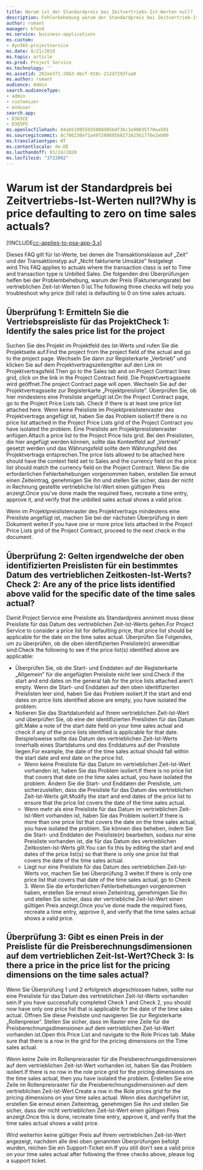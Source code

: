 ```yaml
---
title: Warum ist der Standardpreis bei Zeitvertriebs-Ist-Werten null?
description: Fehlerbehebung warum der Standardpreis bei Zeitvertrieb-Ist-Werten null ist.
author: rumant
manager: kfend
ms.service: business-applications
ms.custom:
- dyn365-projectservice
ms.date: 8/21/2018
ms.topic: article
ms.prod: Project Service
ms.technology: ''
ms.assetid: 202ee371-2863-4bcf-918c-212d7293faa8
ms.author: rumant
audience: Admin
search.audienceType:
- admin
- customizer
- enduser
search.app:
- D365CE
- D365PS
ms.openlocfilehash: 04ab519955b55088d85bdf36c3a90835f70ea501
ms.sourcegitcommit: 8c786230ef2a497280885b827162561776e2eb00
ms.translationtype: HT
ms.contentlocale: de-DE
ms.lasthandoff: 03/24/2020
ms.locfileid: "3722002"
---
```

# <a name="why-is-price-defaulting-to-zero-on-time-sales-actuals"></a><span data-ttu-id="b5a67-103">Warum ist der Standardpreis bei Zeitvertriebs-Ist-Werten null?</span><span class="sxs-lookup"><span data-stu-id="b5a67-103">Why is price defaulting to zero on time sales actuals?</span></span>

[!INCLUDE[cc-applies-to-psa-app-3.x](../includes/cc-applies-to-psa-app-3x.md)]

<span data-ttu-id="b5a67-104">Dieses FAQ gilt für Ist-Werte, bei denen die Transaktionsklasse auf „Zeit” und der Transaktionstyp auf „Nicht fakturierte Umsätze” festgelegt wird.</span><span class="sxs-lookup"><span data-stu-id="b5a67-104">This FAQ applies to actuals where the transaction class is set to Time and transaction type is Unbilled Sales.</span></span> <span data-ttu-id="b5a67-105">Die folgenden drei Überprüfungen helfen bei der Problembehebung, warum der Preis (Fakturierungsrate) bei vertrieblichen Zeit-Ist-Werten 0 ist.</span><span class="sxs-lookup"><span data-stu-id="b5a67-105">The following three checks will help you troubleshoot why price (bill rate) is defaulting to 0 on time sales actuals.</span></span>

## <a name="check-1-identify-the-sales-price-list-for-the-project"></a><span data-ttu-id="b5a67-106">Überprüfung 1: Ermitteln Sie die Vertriebspreisliste für das Projekt</span><span class="sxs-lookup"><span data-stu-id="b5a67-106">Check 1: Identify the sales price list for the project</span></span>

<span data-ttu-id="b5a67-107">Suchen Sie des Projekt im Projektfeld des Ist-Werts und rufen Sie die Projektseite auf.</span><span class="sxs-lookup"><span data-stu-id="b5a67-107">Find the project from the project field of the actual and go to the project page.</span></span> <span data-ttu-id="b5a67-108">Wechseln Sie dann zur Registerkarte „Verbrieb” und klicken Sie auf dem Projektvertragszeilengitter auf den Link im Projektvertragsfeld.</span><span class="sxs-lookup"><span data-stu-id="b5a67-108">Then go to the Sales tab and on Project Contract lines grid, click on the link in the Project Contract field.</span></span> <span data-ttu-id="b5a67-109">Die Projektvertragsseite wird geöffnet.</span><span class="sxs-lookup"><span data-stu-id="b5a67-109">The project Contract page will open.</span></span> <span data-ttu-id="b5a67-110">Wechseln Sie auf der Projektvertragsseite zur Registerkarte „Projektpreisliste”. Überprüfen Sie, ob hier mindestens eine Preisliste angefügt ist.</span><span class="sxs-lookup"><span data-stu-id="b5a67-110">On the Project Contract page, go to the Project Price Lists tab. Check if there is at least one price list attached here.</span></span> <span data-ttu-id="b5a67-111">Wenn keine Preisliste im Projektpreislistenraster des Projektvertrags angefügt ist, haben Sie das Problem isoliert:</span><span class="sxs-lookup"><span data-stu-id="b5a67-111">If there is no price list attached in the Project Price Lists grid of the Project Contract you have isolated the problem.</span></span> <span data-ttu-id="b5a67-112">Eine Preisliste am Projektpreislistenraster anfügen.</span><span class="sxs-lookup"><span data-stu-id="b5a67-112">Attach a price list to the Project Price lists grid.</span></span> <span data-ttu-id="b5a67-113">Bei den Preislisten, die hier angefügt werden können, sollte das Kontextfeld auf „Vertrieb” gesetzt werden und das Währungsfeld sollte dem Währungsfeld des Projektvertrags entsprechen.</span><span class="sxs-lookup"><span data-stu-id="b5a67-113">The price lists allowed to be attached here should have the context field set to Sales and the currency field on the price list should match the currency field on the Project Contract.</span></span> <span data-ttu-id="b5a67-114">Wenn Sie die erforderlichen Fehlerbehebungen vorgenommen haben, erstellen Sie erneut einen Zeiteintrag, genehmigen Sie ihn und stellen Sie sicher, dass der nicht in Rechnung gestellte vertriebliche Ist-Wert einen gültigen Preis anzeigt.</span><span class="sxs-lookup"><span data-stu-id="b5a67-114">Once you’ve done made the required fixes, recreate a time entry, approve it, and verify that the unbilled sales actual shows a valid price.</span></span> 

<span data-ttu-id="b5a67-115">Wenn im Projektpreislistenraster des Projektvertrags mindestens eine Preisliste angefügt ist, machen Sie bei der nächsten Überprüfung in dem Dokument weiter.</span><span class="sxs-lookup"><span data-stu-id="b5a67-115">If you have one or more price lists attached in the Project Price Lists grid of the Project Contract, proceed to the next check in the document.</span></span>

## <a name="check-2-are-any-of-the-price-lists-identified-above-valid-for-the-specific-date-of-the-time-sales-actual"></a><span data-ttu-id="b5a67-116">Überprüfung 2: Gelten irgendwelche der oben identifizierten Preislisten für ein bestimmtes Datum des vertrieblichen Zeitkosten-Ist-Werts?</span><span class="sxs-lookup"><span data-stu-id="b5a67-116">Check 2: Are any of the price lists identified above valid for the specific date of the time sales actual?</span></span>

<span data-ttu-id="b5a67-117">Damit Project Service eine Preisliste als Standardpreis annimmt muss diese Preisliste für das Datum des vertrieblichen Zeit-Ist-Werts gelten.</span><span class="sxs-lookup"><span data-stu-id="b5a67-117">For Project Service to consider a price list for defaulting price, that price list should be applicable for the date on the time sales actual.</span></span> <span data-ttu-id="b5a67-118">Überprüfen Sie Folgendes, um zu überprüfen, ob die oben identifizierten Preisliste(n) anwendbar sind:</span><span class="sxs-lookup"><span data-stu-id="b5a67-118">Check the following to see if the price list(s) identified above are applicable:</span></span>
- <span data-ttu-id="b5a67-119">Überprüfen Sie, ob die Start- und Enddaten auf der Registerkarte „Allgemein” für die angefügten Preisliste nicht leer sind.</span><span class="sxs-lookup"><span data-stu-id="b5a67-119">Check if the start and end dates on the general tab for the price lists attached aren’t empty.</span></span> <span data-ttu-id="b5a67-120">Wenn die Start- und Enddaten auf den oben identifizierten Preislisten leer sind, haben Sie das Problem isoliert.</span><span class="sxs-lookup"><span data-stu-id="b5a67-120">If the start and end dates on price lists identified above are empty, you have isolated the problem.</span></span> 
- <span data-ttu-id="b5a67-121">Notieren Sie das Startdatumfeld auf Ihrem vertrieblichen Zeit-Ist-Wert und überprüfen Sie, ob eine der identifizierten Preislisten für das Datum gilt.</span><span class="sxs-lookup"><span data-stu-id="b5a67-121">Make a note of the start date field on your time sales actual and check if any of the price lists identified is applicable for that date.</span></span> <span data-ttu-id="b5a67-122">Beispielsweise sollte das Datum des vertrieblichen Zeit-Ist-Werts innerhalb eines Startdatums und des Enddatums auf der Preisliste liegen.</span><span class="sxs-lookup"><span data-stu-id="b5a67-122">For example, the date of the time sales actual should fall within the start date and end date on the price list.</span></span> 
    - <span data-ttu-id="b5a67-123">Wenn keine Preisliste für das Datum im vertrieblichen Zeit-Ist-Wert vorhanden ist, haben Sie das Problem isoliert.</span><span class="sxs-lookup"><span data-stu-id="b5a67-123">If there is no price list that covers that date on the time sales actual, you have isolated the problem.</span></span> <span data-ttu-id="b5a67-124">Ändern Sie die Start- und Enddaten der Preisliste, um sicherzustellen, dass die Preisliste für das Datum des vertrieblichen Zeit-Ist-Werts gilt.</span><span class="sxs-lookup"><span data-stu-id="b5a67-124">Modify the start and end dates of the price list to ensure that the price list covers the date of the time sales actual.</span></span> 
    - <span data-ttu-id="b5a67-125">Wenn mehr als eine Preisliste für das Datum im vertrieblichen Zeit-Ist-Wert vorhanden ist, haben Sie das Problem isoliert.</span><span class="sxs-lookup"><span data-stu-id="b5a67-125">If there is more than one price list that covers the date on the time sales actual, you have isolated the problem.</span></span> <span data-ttu-id="b5a67-126">Sie können dies beheben, indem Sie die Start- und Enddaten der Preisliste(n) bearbeiten, sodass nur eine Preisliste vorhanden ist, die für das Datum des vertrieblichen Zeitkosten-Ist-Werts gilt.</span><span class="sxs-lookup"><span data-stu-id="b5a67-126">You can fix this by editing the start and end dates of the price list(s) so that there is only one price list that covers the date of the time sales actual.</span></span> 
    - <span data-ttu-id="b5a67-127">Liegt nur eine Preisliste für das Datum des vertrieblichen Zeit-Ist-Werts vor, machen Sie bei Überprüfung 3 weiter.</span><span class="sxs-lookup"><span data-stu-id="b5a67-127">If there is only one price list that covers that date of the time sales actual, go to Check 3.</span></span>
<span data-ttu-id="b5a67-128">Wenn Sie die erforderlichen Fehlerbehebungen vorgenommen haben, erstellen Sie erneut einen Zeiteintrag, genehmigen Sie ihn und stellen Sie sicher, dass der vertriebliche Zeit-Ist-Wert einen gültigen Preis anzeigt.</span><span class="sxs-lookup"><span data-stu-id="b5a67-128">Once you’ve done made the required fixes, recreate a time entry, approve it, and verify that the time sales actual shows a valid price.</span></span>

## <a name="check-3-is-there-a-price-in-the-price-list-for-the-pricing-dimensions-on-the-time-sales-actual"></a><span data-ttu-id="b5a67-129">Überprüfung 3: Gibt es einen Preis in der Preisliste für die Preisberechnungsdimensionen auf dem vertrieblichen Zeit-Ist-Wert?</span><span class="sxs-lookup"><span data-stu-id="b5a67-129">Check 3: Is there a price in the price list for the pricing dimensions on the time sales actual?</span></span>

<span data-ttu-id="b5a67-130">Wenn Sie Überprüfung 1 und 2 erfolgreich abgeschlossen haben, sollte nur eine Preisliste für das Datum des vertrieblichen Zeit-Ist-Werts vorhanden sein.</span><span class="sxs-lookup"><span data-stu-id="b5a67-130">If you have successfully completed Check 1 and Check 2, you should now have only one price list that is applicable for the date of the time sales actual.</span></span> <span data-ttu-id="b5a67-131">Öffnen Sie diese Preisliste und navigieren Sie zur Registerkarte „Rollenpreise”. Stellen Sie sicher, dass im Raster eine Zeile für die Preisberechnungsdimensionen auf dem vertrieblichen Zeit-Ist-Wert vorhanden ist.</span><span class="sxs-lookup"><span data-stu-id="b5a67-131">Open this Price List and navigate to the Role Prices tab. Make sure that there is a row in the grid for the pricing dimensions on the Time sales actual.</span></span>

<span data-ttu-id="b5a67-132">Wenn keine Zeile im Rollenpreisraster für die Preisberechnungsdimensionen auf dem vertrieblichen Zeit-Ist-Wert vorhanden ist, haben Sie das Problem isoliert.</span><span class="sxs-lookup"><span data-stu-id="b5a67-132">If there is no row in the role price grid for the pricing dimensions on the time sales actual, then you have isolated the problem.</span></span> <span data-ttu-id="b5a67-133">Erstellen Sie eine Zeile im Rollenpreisraster für die Preisberechnungsdimensionen auf dem vertrieblichen Zeit-Ist-Wert.</span><span class="sxs-lookup"><span data-stu-id="b5a67-133">Create a row in the Role prices grid for the pricing dimensions on your time sales actual.</span></span> <span data-ttu-id="b5a67-134">Wenn dies durchgeführt ist, erstellen Sie erneut einen Zeiteintrag, genehmigen Sie ihn und stellen Sie sicher, dass der nicht vertrieblichen Zeit-Ist-Wert einen gültigen Preis anzeigt.</span><span class="sxs-lookup"><span data-stu-id="b5a67-134">Once this is done, recreate time entry, approve it, and verify that the time sales actual shows a valid price.</span></span>

<span data-ttu-id="b5a67-135">Wird weiterhin keine gültiger Preis auf Ihrem vertrieblichen Zeit-Ist-Wert angezeigt, nachdem alle drei oben genannten Überprüfungen befolgt wurden, reichen Sie ein Support-Ticket ein.</span><span class="sxs-lookup"><span data-stu-id="b5a67-135">If you still don't see a valid price on your time sales actual after following the three checks above, please log a support ticket.</span></span> 

